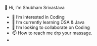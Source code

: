  👋 Hi, I’m Shubham Srivastava 
- 👀 I’m interested in Coding 
- 🌱 I’m currently learning DSA & Java
- 💞️ I’m looking to collaborate on Coding
- 📫 How to reach me drp your massage.
- 
  

<!---
Shubham896sri/Shubham896sri is a ✨ special ✨ repository because its `README.md` (this file) appears on your GitHub profile.
You can click the Preview link to take a look at your changes.
--->
